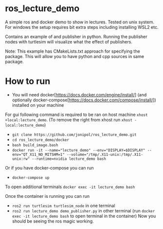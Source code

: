 # ros_lecture_demo
A simple ros and docker demo to show in lectures. Tested on unix system. For windows the setup requires bit extra steps including installing WSL2 etc.

Contains an example of and publisher in python. Running the publisher nodes with turtlesim will visualize what the effect of publishers.

Note: This example has CMakeLists.txt approach for specifying the package. This will allow you to have python and cpp sources in same package.

# How to run

- You will need docker[https://docs.docker.com/engine/install/] (and optionally docker-compose[https://docs.docker.com/compose/install/]) installed on your machine


For gui following command is required to be ran on host machine `xhost +local:lecture_demo`. (To remove the right from xhost run `xhost -local:lecture_demo`)

- `git clone https://github.com/jonipol/ros_lecture_demo.git`
- `cd ros_lecture_demo/docker`
- `bash build_image.bash`
- `docker run -it --name="lecture_demo" --env="DISPLAY=$DISPLAY" --env="QT_X11_NO_MITSHM=1" --volume="/tmp/.X11-unix:/tmp/.X11-unix:rw" --runtime=nvidia lecture_demo bash`

Or if you have docker-compose you can run
- `docker-compose up`

To open additional terminals `docker exec -it lecture_demo bash`

Once the container is running you can run
- `ros2 run turtlesim turtlesim_node` in one terminal
- `ros2 run lecture_demo demo_publisher.py` in other terminal (run `docker exec -it lecture_demo bash` to open terminal in the container)
Now you should be seeing the ros magic working.
